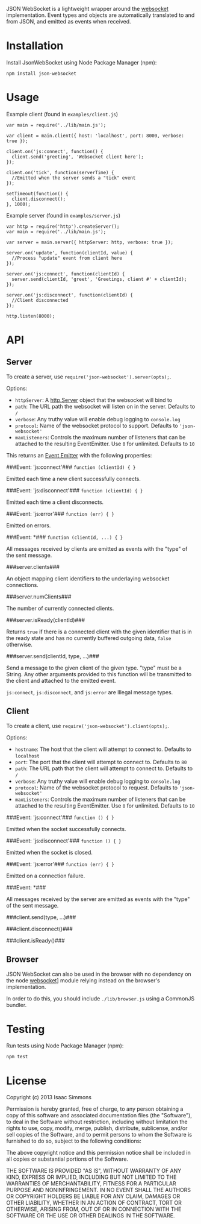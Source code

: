 JSON WebSocket is a lightweight wrapper around the [websocket](https://github.com/Worlize/WebSocket-Node) implementation. Event types and objects are automatically translated to and from JSON, and emitted as events when received.

# Installation #

Install JsonWebSocket using Node Package Manager (npm):

    npm install json-websocket

# Usage #

Example client (found in `examples/client.js`)

    var main = require('../lib/main.js');

    var client = main.client({ host: 'localhost', port: 8000, verbose: true });

    client.on('js:connect', function() {
      client.send('greeting', 'Websocket client here');
    });

    client.on('tick', function(serverTime) {
      //Emitted when the server sends a "tick" event
    });

    setTimeout(function() {
      client.disconnect();
    }, 1000);

Example server (found in `examples/server.js`)

    var http = require('http').createServer();
    var main = require('../lib/main.js');

    var server = main.server({ httpServer: http, verbose: true });

    server.on('update', function(clientId, value) {
      //Process "update" event from client here
    });

    server.on('js:connect', function(clientId) {
      server.send(clientId, 'greet', 'Greetings, client #' + clientId);
    });

    server.on('js:disconnect', function(clientId) {
      //Client disconnected
    });

    http.listen(8000);

# API #

## Server ##

To create a server, use `require('json-websocket').server(opts);`.

Options:

* `httpServer`: A [http.Server](http://nodejs.org/api/http.html#http_class_http_server) object that the websocket will bind to
* `path`: The URL path the websocket will listen on in the server. Defaults to `/`
* `verbose`: Any truthy value will enable debug logging to `console.log`
* `protocol`: Name of the websocket protocol to support. Defaults to `'json-websocket'`
* `maxListeners`: Controls the maximum number of listeners that can be attached to the resulting EventEmitter. Use `0` for unlimited. Defaults to `10`

This returns an [Event Emitter](http://nodejs.org/api/events.html#events_class_events_emitter) with the following properties:

###Event: 'js:connect'###
`function (clientId) { }`

Emitted each time a new client successfully connects.

###Event: 'js:disconnect'###
`function (clientId) { }`

Emitted each time a client disconnects.

###Event: 'js:error'###
`function (err) { }`

Emitted on errors.

###Event: \*###
`function (clientId, ...) { }`

All messages received by clients are emitted as events with the "type" of the sent message. 

###server.clients###

An object mapping client identifiers to the underlaying websocket connections.

###server.numClients###

The number of currently connected clients.

###server.isReady(clientId)###

Returns `true` if there is a connected client with the given identifier that is in the ready state and has no currently buffered outgoing data, `false` otherwise.

###server.send(clientId, type, ...)###

Send a message to the given client of the given type. "type" must be a String. Any other arguments provided to this function will be transmitted to the client and attached to the emitted event.

`js:connect`, `js:disconnect`, and `js:error` are Illegal message types.

## Client ##

To create a client, use `require('json-websocket').client(opts);`.

Options:

* `hostname`: The host that the client will attempt to connect to. Defaults to `localhost`
* `port`: The port that the client will attempt to connect to. Defaults to `80`
* `path`: The URL path that the client will attempt to connect to. Defaults to `/`
* `verbose`: Any truthy value will enable debug logging to `console.log`
* `protocol`: Name of the websocket protocol to request. Defaults to `'json-websocket'`
* `maxListeners`: Controls the maximum number of listeners that can be attached to the resulting EventEmitter. Use `0` for unlimited. Defaults to `10`

###Event: 'js:connect'###
`function () { }`

Emitted when the socket successfully connects.

###Event: 'js:disconnect'###
`function () { }`

Emitted when the socket is closed.

###Event: 'js:error'###
`function (err) { }`

Emitted on a connection failure.

###Event: \*###

All messages received by the server are emitted as events with the "type" of the sent message.

###client.send(type, ...)###

###client.disconnect()###

###client.isReady()###

## Browser ##

JSON WebSocket can also be used in the browser with no dependency on the node [websocket](https://github.com/Worlize/WebSocket-Node)] module relying instead on the browser's implementation.

In order to do this, you should include `./lib/browser.js` using a CommonJS bundler.

# Testing #

Run tests using Node Package Manager (npm):

    npm test

# License #

Copyright (c) 2013 Isaac Simmons

Permission is hereby granted, free of charge, to any person obtaining a copy
of this software and associated documentation files (the "Software"), to deal
in the Software without restriction, including without limitation the rights
to use, copy, modify, merge, publish, distribute, sublicense, and/or sell
copies of the Software, and to permit persons to whom the Software is
furnished to do so, subject to the following conditions:

The above copyright notice and this permission notice shall be included in
all copies or substantial portions of the Software.

THE SOFTWARE IS PROVIDED "AS IS", WITHOUT WARRANTY OF ANY KIND, EXPRESS OR
IMPLIED, INCLUDING BUT NOT LIMITED TO THE WARRANTIES OF MERCHANTABILITY,
FITNESS FOR A PARTICULAR PURPOSE AND NONINFRINGEMENT.  IN NO EVENT SHALL THE
AUTHORS OR COPYRIGHT HOLDERS BE LIABLE FOR ANY CLAIM, DAMAGES OR OTHER
LIABILITY, WHETHER IN AN ACTION OF CONTRACT, TORT OR OTHERWISE, ARISING FROM,
OUT OF OR IN CONNECTION WITH THE SOFTWARE OR THE USE OR OTHER DEALINGS IN
THE SOFTWARE.
